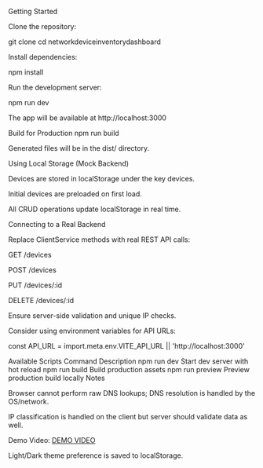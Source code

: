 Getting Started

Clone the repository:

git clone <repository-url>
cd networkdeviceinventorydashboard

Install dependencies:

npm install

Run the development server:

npm run dev

The app will be available at http://localhost:3000

Build for Production
npm run build

Generated files will be in the dist/ directory.

Using Local Storage (Mock Backend)

Devices are stored in localStorage under the key devices.

Initial devices are preloaded on first load.

All CRUD operations update localStorage in real time.

Connecting to a Real Backend

Replace ClientService methods with real REST API calls:

GET /devices

POST /devices

PUT /devices/:id

DELETE /devices/:id

Ensure server-side validation and unique IP checks.

Consider using environment variables for API URLs:

const API_URL = import.meta.env.VITE_API_URL || 'http://localhost:3000'

Available Scripts
Command Description
npm run dev Start dev server with hot reload
npm run build Build production assets
npm run preview Preview production build locally
Notes

Browser cannot perform raw DNS lookups; DNS resolution is handled by the OS/network.

IP classification is handled on the client but server should validate data as well.

Demo Video:
<a href="https://github.com/Siviwe191/NetworkDeviceInventoryDashboard/blob/main/REC-20251019200052.mp4" target="_blank"> DEMO VIDEO </a>


Light/Dark theme preference is saved to localStorage.
